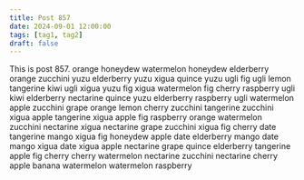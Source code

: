 ```yaml
---
title: Post 857
date: 2024-09-01 12:00:00
tags: [tag1, tag2]
draft: false
---
```

This is post 857.
orange
honeydew
watermelon
honeydew
elderberry
orange
zucchini
yuzu
elderberry
yuzu
xigua
quince
yuzu
ugli
fig
ugli
lemon
tangerine
kiwi
ugli
xigua
yuzu
fig
xigua
watermelon
fig
cherry
raspberry
ugli
kiwi
elderberry
nectarine
quince
yuzu
elderberry
raspberry
ugli
watermelon
apple
zucchini
grape
orange
lemon
cherry
zucchini
tangerine
zucchini
xigua
apple
tangerine
xigua
apple
fig
raspberry
orange
watermelon
zucchini
nectarine
xigua
nectarine
grape
zucchini
xigua
fig
cherry
date
tangerine
mango
xigua
fig
honeydew
apple
date
elderberry
mango
date
mango
xigua
date
xigua
apple
nectarine
grape
quince
elderberry
tangerine
apple
fig
cherry
cherry
watermelon
nectarine
zucchini
nectarine
cherry
apple
banana
watermelon
watermelon
raspberry
